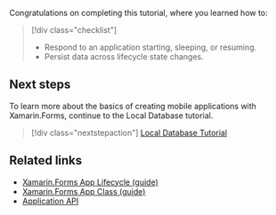 Congratulations on completing this tutorial, where you learned how to:

> [!div class="checklist"]
>
> - Respond to an application starting, sleeping, or resuming.
> - Persist data across lifecycle state changes.

## Next steps

To learn more about the basics of creating mobile applications with Xamarin.Forms, continue to the Local Database tutorial.

> [!div class="nextstepaction"]
> [Local Database Tutorial](~/get-started/tutorials/local-database/index.yml)

## Related links

- [Xamarin.Forms App Lifecycle (guide)](~/xamarin-forms/app-fundamentals/app-lifecycle.md)
- [Xamarin.Forms App Class (guide)](~/xamarin-forms/app-fundamentals/application-class.md)
- [Application API](xref:Xamarin.Forms.Application)
